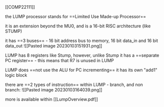[[COMP22111]]

the LUMP processor stands for ==Limited Use Made-up Processor==

it is an extension beyond the MU0, and is a 16-bit RISC architecture (like STUMP)

it has ==3 buses== - 16 bit address bus to memory, 16 bit data_in and 16 bit data_out
![[Pasted image 20230103151931.png]]

LUMP has 8 registers like Stump, however, unlike Stump it has a ==separate PC register== - this means that R7 is unused in LUMP

LUMP does ==not use the ALU for PC incrementing== it has its own "add1" logic block

there are ==2 types of instruction== within LUMP - branch, and non branch:
![[Pasted image 20230103164039.png]]

more is available within [[LumpOverview.pdf]]